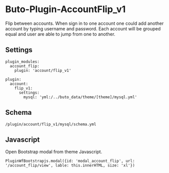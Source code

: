 # Buto-Plugin-AccountFlip_v1

Flip between accounts. 
When sign in to one account one could add another account by typing username and password. 
Each account will be grouped equal and user are able to jump from one to another.


## Settings
```
plugin_modules:
  account_flip:
    plugin: 'account/flip_v1'
```
```
plugin:
  account:
    flip_v1:
      settings:
        mysql: 'yml:/../buto_data/theme/[theme]/mysql.yml'
```


## Schema
```
/plugin/account/flip_v1/mysql/schema.yml
```

## Javascript

Open Bootstrap modal from theme Javascript.

```
PluginWfBootstrapjs.modal({id: 'modal_account_flip', url: '/account_flip/view', lable: this.innerHTML, size: 'xl'})
```
